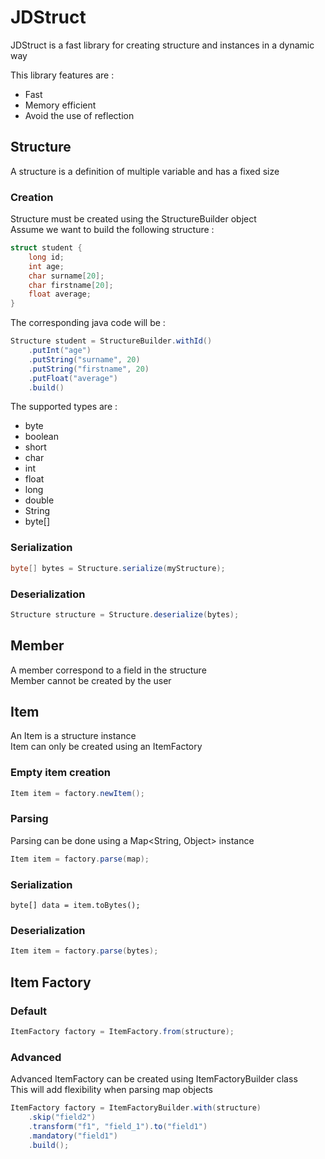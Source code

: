 # JDStruct

JDStruct is a fast library for creating structure and instances in a dynamic way  

This library features are : 
- Fast
- Memory efficient
- Avoid the use of reflection

## Structure

A structure is a definition of multiple variable and has a fixed size

### Creation

Structure must be created using the StructureBuilder object  
Assume we want to build the following structure :  

```c
struct student {
	long id;
	int age;
	char surname[20];
	char firstname[20];
	float average;
}
```

The corresponding java code will be : 

```java
Structure student = StructureBuilder.withId()
	.putInt("age")
	.putString("surname", 20)
	.putString("firstname", 20)
	.putFloat("average")
	.build()
```

The supported types are : 
- byte
- boolean
- short
- char
- int
- float
- long
- double
- String
- byte[]

### Serialization

```java
byte[] bytes = Structure.serialize(myStructure);
```

### Deserialization

```java
Structure structure = Structure.deserialize(bytes);
```

## Member

A member correspond to a field in the structure  
Member cannot be created by the user

## Item

An Item is a structure instance  
Item can only be created using an ItemFactory

### Empty item creation

```java
Item item = factory.newItem();
```

### Parsing

Parsing can be done using a Map<String, Object> instance

```java
Item item = factory.parse(map);
```

### Serialization

```
byte[] data = item.toBytes();
```

### Deserialization

```java
Item item = factory.parse(bytes);
```

## Item Factory

### Default

```java
ItemFactory factory = ItemFactory.from(structure);
```

### Advanced

Advanced ItemFactory can be created using ItemFactoryBuilder class  
This will add flexibility when parsing map objects

```java
ItemFactory factory = ItemFactoryBuilder.with(structure)
	.skip("field2")
	.transform("f1", "field_1").to("field1")
	.mandatory("field1")
	.build();
```
